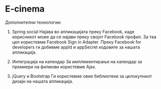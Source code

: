 # E-cinema
Дополнителни технологии:

1. Spring social
Најава во апликацијата преку Facebook, каде корисникот може да се најави преку својот Facebook профил. За таа цел користевме Facebook Sign in Adapter. Преку Facebook for 
developers ги добивме appId и appSecret кодовите за нашата апликација.

2. Интеграција на календар
За имплементирање на календар за премиери на филмови користевме Ajax. 

3. jQuery и Bootstrap
Ги користевме овие библиотеки за целокупниот дизајн на нашата апликација.
